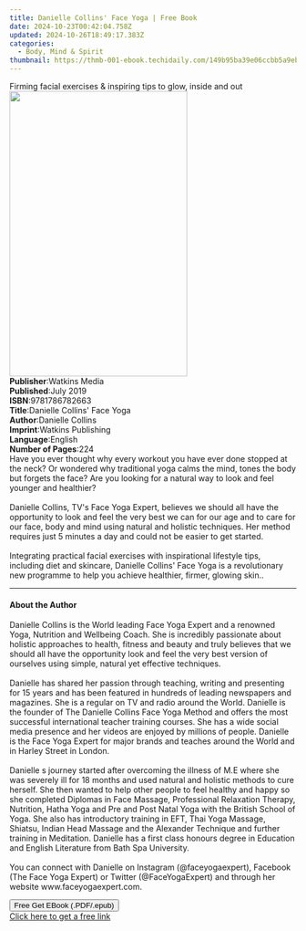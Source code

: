 ```yaml
---
title: Danielle Collins' Face Yoga | Free Book
date: 2024-10-23T00:42:04.758Z
updated: 2024-10-26T18:49:17.383Z
categories:
  - Body, Mind & Spirit
thumbnail: https://thmb-001-ebook.techidaily.com/149b95ba39e06ccbb5a9eb128968479cce1e1987b8f3da28b0c83d3cdc167df9.jpg
---
```

<main id="book-container">
  <div class="flex flex-col">
    <div class="book-brief flex-1 py-6 px-4 sm:p-6 md:py-10 md:px-8">
      <!-- brief-->
      <div class="book-brief-main">
        Firming facial exercises & inspiring tips to glow, inside and out
      </div>
    </div>
    <div
      class="book-meta-info flex-1 grid gap-4 col-start-1 col-end-3 row-start-1 sm:mb-6 sm:grid-cols-4 lg:gap-6 lg:col-start-2 lg:row-end-6 lg:row-span-6 lg:mb-0"
    >
      <div
        class="book-meta-info-left place-content-center mt-4 p-4 text-sm leading-6 col-start-2 col-span-2 dark:text-slate-400"
      >
        <img
          class="w-full h-500 object-cover rounded-lg sm:h-255 sm:col-span-2 lg:col-span-full"
          src="https://img-001-ebook.techidaily.com/9f1ee5ffe251a133e2287618aed9c592dda485239e081d9ad2641b4fa5a347ee.jpg"
          alt=""
          width="312"
          height="500"
        />
      </div>
      <div
        class="book-meta-info-right mt-2 col-start-1 row-start-2 col-span-3 self-center"
      >
        <!-- meta data  -->
        <div class="flex flex-col px-4 md:px-8">
          <div class="flex-1">
            <strong>Publisher</strong>:<span class="px-2">Watkins Media</span>
          </div>
          <div class="flex-1">
            <strong>Published</strong>:<span class="px-2">July 2019</span>
          </div>
          <div class="flex-1">
            <strong>ISBN</strong>:<span class="px-2">9781786782663</span>
          </div>
          <div class="flex-1">
            <strong>Title</strong>:<span class="px-2"
              >Danielle Collins&#39; Face Yoga</span
            >
          </div>
          <div class="flex-1">
            <strong>Author</strong>:<span class="px-2">Danielle Collins</span>
          </div>
          <div class="flex-1">
            <strong>Imprint</strong>:<span class="px-2"
              >Watkins Publishing</span
            >
          </div>
          <div class="flex-1">
            <strong>Language</strong>:<span class="px-2">English</span>
          </div>
          <div class="flex-1">
            <strong>Number of Pages</strong>:<span class="px-2">224</span>
          </div>
        </div>
      </div>
    </div>
    <div class="book-description flex-1 py-6 px-4 sm:p-6 md:py-10 md:px-8">
      <div class="book-description-main">
        <div accordion-content="" id="description">
          Have you ever thought why every workout you have ever done stopped at
          the neck? Or wondered why traditional yoga calms the mind, tones the
          body but forgets the face? Are you looking for a natural way to look
          and feel younger and healthier?&nbsp;<br /><br />Danielle Collins,
          TV's Face Yoga Expert, believes we should all have the opportunity to
          look and feel the very best we can for our age and to care for our
          face, body and mind using natural and holistic techniques. Her method
          requires just 5 minutes a day and could not be easier to get
          started.&nbsp;<br /><br />Integrating practical facial exercises with
          inspirational lifestyle tips, including diet and skincare, Danielle
          Collins' Face Yoga is a revolutionary new programme to help you
          achieve healthier, firmer, glowing skin..
        </div>
      </div>
    </div>
    <div class="book-excerpts flex-1 py-6 px-4 sm:p-6 md:py-10 md:px-8">
      <!-- excerpts-->
      <div class="book-excerpts-main">
        <hr />
        <h4 class="placeholder placeholder-heading">
          <span>About the Author</span>
        </h4>
        <p>
          Danielle Collins&nbsp;is the World leading Face Yoga Expert and a
          renowned Yoga, Nutrition and Wellbeing Coach. She is incredibly
          passionate about holistic approaches to health, fitness and beauty and
          truly believes that we should all have the opportunity look and feel
          the very best version of ourselves using simple, natural yet effective
          techniques.&nbsp;<br /><br />Danielle has shared her passion through
          teaching, writing and presenting for 15 years and has been featured in
          hundreds of leading newspapers and magazines. She is a regular on TV
          and radio around the World. Danielle is the founder of
          The&nbsp;Danielle Collins Face Yoga Method&nbsp;and offers the most
          successful international teacher training courses. She has a wide
          social media presence and her videos are enjoyed by millions of
          people. Danielle is the Face Yoga Expert for major brands and teaches
          around the World and in Harley Street in London.&nbsp;<br /><br />Danielle
          s journey started after overcoming the illness of M.E where she was
          severely ill for 18 months and used natural and holistic methods to
          cure herself. She then wanted to help other people to feel healthy and
          happy so she completed Diplomas in Face Massage, Professional
          Relaxation Therapy, Nutrition, Hatha Yoga and Pre and Post Natal Yoga
          with the British School of Yoga. She also has introductory training in
          EFT, Thai Yoga Massage, Shiatsu, Indian Head Massage and the Alexander
          Technique and further training in Meditation. Danielle has a first
          class honours degree in Education and English Literature from Bath Spa
          University.&nbsp;<br /><br />You can connect with Danielle on
          Instagram (@faceyogaexpert), Facebook (The Face Yoga Expert) or
          Twitter (@FaceYogaExpert) and through her website
          www.faceyogaexpert.com.
        </p>
      </div>
    </div>
    <div
      class="book-about-author flex-1 py-6 px-4 sm:p-6 md:py-10 md:px-8"
    ></div>
    <div class="book-free-get flex-1 py-6 px-4 sm:p-6 md:py-10 md:px-8">
      <button
        id="btn-free-get"
        class="bg-blue-500 hover:bg-blue-700 text-white font-bold py-2 px-4 rounded"
      >
        Free Get EBook (.PDF/.epub)
      </button>
      <div id="countdown-display" class="px-2 text-lg mt-2"></div>
      <a
        id="free-link"
        class="hidden bg-blue-500 hover:bg-blue-700 text-white font-bold py-2 px-4 rounded"
        href="https://www.ebooks.com/en-us/book/209552764/danielle-collins-face-yoga/danielle-collins/"
        target="_blank"
        >Click here to get a free link</a
      >
    </div>
    <script>
      let countdownTime = 0;
      let countdownInterval = null;
      document
        .getElementById('btn-free-get')
        .addEventListener('click', startCountdown);
      function startCountdown() {
        countdownTime = new Date().getTime() + 60000 * 3;
        countdownInterval = setInterval(updateCountdown, 1000);
        document.getElementById('btn-free-get').disabled = true;
        document
          .getElementById('btn-free-get')
          .classList.add('bg-gray-500', 'cursor-not-allowed');
      }
      function updateCountdown() {
        let currentTime = new Date().getTime();
        let timeLeft = countdownTime - currentTime;
        let secondsLeft = Math.floor(timeLeft / 1000);
        document.getElementById('countdown-display').innerHTML =
          `Remaining time: ${secondsLeft} seconds.`;
        if (secondsLeft <= 0) {
          clearInterval(countdownInterval);
          document.getElementById('btn-free-get').classList.add('hidden');
          document.getElementById('free-link').classList.remove('hidden');
          document.getElementById('countdown-display').innerHTML = '';
        }
      }
    </script>
  </div>
</main>

<ins class="adsbygoogle"
      style="display:block"
      data-ad-client="ca-pub-7571918770474297"
      data-ad-slot="8358498916"
      data-ad-format="auto"
      data-full-width-responsive="true"></ins>
    